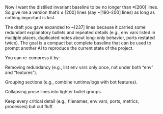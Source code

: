 Now I want the distilled invariant baseline to be no longer than ≈[200] lines.
So,give me a version that’s ≤ [200] lines (say ~[190–200] lines) as long as nothing important is lost. 

The draft you gave expanded to ~[237] lines because it carried some redundant explanatory bullets and repeated details (e.g., env vars listed in multiple places, duplicated notes about long-only behavior, ports restated twice). The goal is a compact but complete baseline that can be used to prompt another AI to reproduce the current state of the project.

You can re-compress it by:

Removing redundancy (e.g., list env vars only once, not under both “env” and “features”).

Grouping sections (e.g., combine runtime/logs with bot features).

Collapsing prose lines into tighter bullet groups.

Keep every critical detail (e.g., filenames, env vars, ports, metrics, processes) but cut fluff.